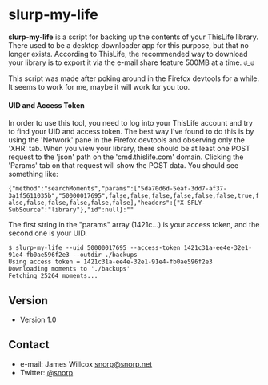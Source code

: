 slurp-my-life
======
**slurp-my-life** is a script for backing up the contents of your ThisLife library. There used to be a desktop downloader app for this purpose, but that no longer exists. According to ThisLife, the recommended way to download your library is to export it via the e-mail share feature 500MB at a time. ಠ_ಠ

This script was made after poking around in the Firefox devtools for a while. It seems to work for me, maybe it will work for you too.

#### UID and Access Token

In order to use this tool, you need to log into your ThisLife account and try to find your UID and access token. The best way I've found to do this is by using the 'Network' pane in the Firefox devtools and observing only the 'XHR' tab. When you view your library, there should be at least one POST request to the 'json' path on the 'cmd.thislife.com' domain. Clicking the 'Params' tab on that request will show the POST data. You should see something like:

`
{"method":"searchMoments","params":["5da70d6d-5eaf-3dd7-af37-3a1f5611035b","50000017695",false,false,false,false,false,false,true,false,false,false,false,false,false],"headers":{"X-SFLY-SubSource":"library"},"id":null}:""
`

The first string in the "params" array (1421c...) is your access token, and the second one is your UID.

```
$ slurp-my-life --uid 50000017695 --access-token 1421c31a-ee4e-32e1-91e4-fb0ae596f2e3 --outdir ./backups
Using access token = 1421c31a-ee4e-32e1-91e4-fb0ae596f2e3
Downloading moments to './backups'
Fetching 25264 moments...
```
## Version 
* Version 1.0

## Contact
* e-mail: James Willcox [snorp@snorp.net](mailto:snorp@snorp.net)
* Twitter: [@snorp](https://twitter.com/snorp "snorp on twitter")
